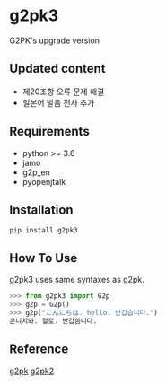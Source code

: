# g2pk3
G2PK's upgrade version


## Updated content
* 제20조항 오류 문제 해결
* 일본어 발음 전사 추가

## Requirements
* python >= 3.6
* jamo
* g2p_en
* pyopenjtalk

## Installation
```
pip install g2pk3
```

## How To Use
g2pk3 uses same syntaxes as g2pk.
```python
>>> from g2pk3 import G2p
>>> g2p = G2p()
>>> g2p("こんにちは. hello. 반갑습니다.")
콘니치와. 헐로. 반갑씀니다.
```

## Reference
[g2pk](https://github.com/Kyubyong/g2pK)
[g2pk2](https://github.com/tenebo/g2pk2)